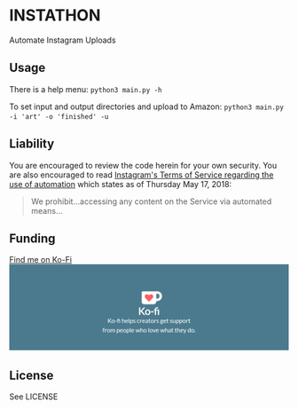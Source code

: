 # INSTATHON

Automate Instagram Uploads

## Usage

There is a help menu:
`python3 main.py -h`

To set input and output directories and upload to Amazon:
`python3 main.py -i 'art' -o 'finished' -u`

## Liability

You are encouraged to review the code herein for your own security. You are also encouraged to read [Instagram's Terms of Service regarding the use of automation](https://help.instagram.com/478745558852511) which states as of Thursday May 17, 2018:

> We prohibit...accessing any content on the Service via automated means...

## Funding
[Find me on Ko-Fi](https://ko-fi.com/benpearson)
[![Ko-Fi Banner](src_images/kofibanner.jpeg)](https://ko-fi.com/benpearson)

## License
See LICENSE
